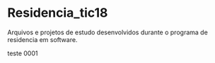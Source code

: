 # Residencia_tic18
Arquivos e projetos de estudo desenvolvidos durante o programa de residencia em software.

teste 0001
